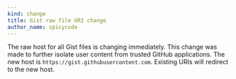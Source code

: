 ```yaml
---
kind: change
title: Gist raw file URI change
author_name: spicycode
---
```


The raw host for all Gist files is changing immediately.  This change was made to further isolate user content from trusted GitHub applications.
The new host is ```https://gist.githubusercontent.com```.  Existing URIs will redirect to the new host.
